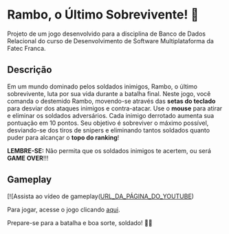 # Rambo, o Último Sobrevivente! 🔫

Projeto de um jogo desenvolvido para a disciplina de Banco de Dados Relacional do curso de Desenvolvimento de Software Multiplataforma da Fatec Franca.

## Descrição

Em um mundo dominado pelos soldados inimigos, Rambo, o último sobrevivente, luta por sua vida durante a batalha final. Neste jogo, você comanda o destemido Rambo, movendo-se através das **setas do teclado** para desviar dos ataques inimigos e contra-atacar. Use o **mouse** para atirar e eliminar os soldados adversários. Cada inimigo derrotado aumenta sua pontuação em 10 pontos. Seu objetivo é sobreviver o máximo possível, desviando-se dos tiros de snipers e eliminando tantos soldados quanto puder para alcançar o **topo do ranking**!

**LEMBRE-SE:** Não permita que os soldados inimigos te acertem, ou será **GAME OVER**!!!

## Gameplay

[![Assista ao vídeo de gameplay([URL_DA_PÁGINA_DO_YOUTUBE](https://youtu.be/WIucHDYeuDY))

Para jogar, acesse o jogo clicando [aqui](https://resplendent-mochi-91ccbb.netlify.app/).

Prepare-se para a batalha e boa sorte, soldado! 🚁🔥
